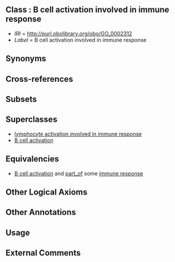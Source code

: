 
## Class : B cell activation involved in immune response

 * *IRI* = http://purl.obolibrary.org/obo/GO_0002312
 * *Label* = B cell activation involved in immune response

## Synonyms


## Cross-references


## Subsets


## Superclasses

 * [lymphocyte activation involved in immune response](../../GO/85/GO_0002285.md)
 * [B cell activation](../../GO/13/GO_0042113.md)

## Equivalencies

 * [B cell activation](../../GO/13/GO_0042113.md) and [part_of](../../BFO/50/BFO_0000050.md) some [immune response](../../GO/55/GO_0006955.md)

## Other Logical Axioms


## Other Annotations


## Usage


## External Comments

